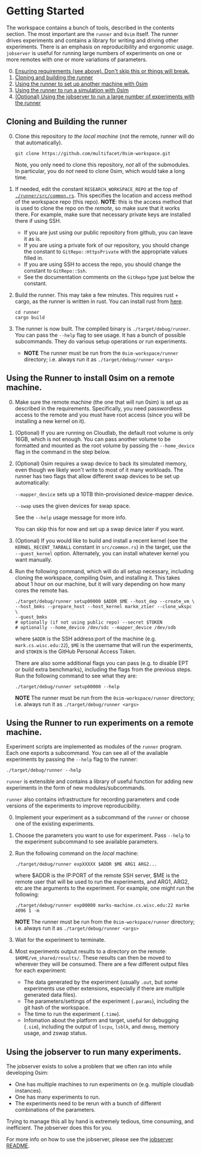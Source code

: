 # Getting Started

The workspace contains a bunch of tools, described in the contents section. The
most important are the `runner` and `0sim` itself. The runner drives
experiments and contains a library for writing and driving other experiments.
There is an emphasis on reproducibility and ergonomic usage. `jobserver` is
useful for running large numbers of experiments on one or more remotes with one
or more variations of parameters.

0. [Ensuring requirements (see above). Don't skip this or things will break.](./requirements.md)
0. [Cloning and building the runner](#runner)
0. [Using the runner to set up another machine with 0sim](#install-sim)
1. [Using the runner to run a simulation with 0sim](#run-exp)
2. [(Optional) Using the jobserver to run a large number of experiments with the runner](#jobserver)

<a name="runner"></a>
## Cloning and Building the runner

0. Clone this repository _to the local machine_ (not the remote, runner will do
   that automatically).

   ```
   git clone https://github.com/multifacet/0sim-workspace.git
   ```

   Note, you only need to clone this repository, _not_ all of the submodules. In
   particular, you do _not_ need to clone 0sim, which would take a long time.

1. If needed, edit the constant `RESEARCH_WORKSPACE_REPO` at the top of
   [`./runner/src/common.rs`][user]. This specifies the location and access
   method of the workspace repo (this repo). **NOTE**: this is the access
   method that is used to clone the repo on the _remote_, so make sure that it
   works there. For example, make sure that necessary private keys are
   installed there if using SSH.

    - If you are just using our public repository from github, you can leave it as is.
    - If you are using a private fork of our repository, you should change the
      constant to `GitRepo::HttpsPrivate` with the appropriate values filled in.
    - If you are using SSH to access the repo, you should change the constant to `GitRepo::Ssh`.
    - See the documentation comments on the `GitRepo` type just below the constant.

2. Build the runner. This may take a few minutes. This requires rust + cargo,
   as the runner is written in rust. You can install rust from [here](https://rustup.rs).

   ```
   cd runner
   cargo build
   ```

3. The runner is now built. The compiled binary is `./target/debug/runner`. You
   can pass the `--help` flag to see usage. It has a bunch of possible
   subcommands. They do various setup operations or run experiments.
   - **NOTE** The runner must be run from the `0sim-workspace/runner` directory;
   i.e. always run it as `./target/debug/runner <args>`

[user]: https://github.com/multifacet/0sim-workspace/blob/master/runner/src/common.rs#L29

<a name="install-sim"></a>
## Using the Runner to install 0sim on a remote machine.

0. Make sure the remote machine (the one that will run 0sim) is set up as
   described in the requirements. Specifically, you need passwordless access to
   the remote and you must have root access (since you will be installing a new
   kernel on it).

0. (Optional) If you are running on Cloudlab, the default root volume is only
   16GB, which is not enough. You can pass another volume to be formatted and
   mounted as the root volume by passing the `--home_device` flag in the
   command in the step below.

0. (Optional) 0sim requires a swap device to back its simulated memory, even
   though we likely won't write to most of it many workloads. The runner has
   two flags that allow different swap devices to be set up automatically:

   `--mapper_device` sets up a 10TB thin-provisioned device-mapper device.

   `--swap` uses the given devices for swap space.

   See the `--help` usage message for more info.

   You can skip this for now and set up a swap device later if you want.

0. (Optional) If you would like to build and install a recent kernel (see the
   `KERNEL_RECENT_TARBALL` constant in `src/common.rs`) in the target, use
   the `--guest_kernel` option. Alternately, you can install whatever kernel
   you want manually.

1. Run the following command, which will do all setup necessary, including
   cloning the workspace, compiling 0sim, and installing it. This takes about 1
   hour on our machine, but it will vary depending on how many cores the remote
   has.

   ```
   ./target/debug/runner setup00000 $ADDR $ME --host_dep --create_vm \
   --host_bmks --prepare_host --host_kernel markm_ztier --clone_wkspc \
   --guest_bmks
   # optionally (if not using public repo) --secret $TOKEN
   # optionally --home_device /dev/sdc --mapper_device /dev/sdb
   ```

   where `$ADDR` is the SSH address:port of the machine (e.g. `mark.cs.wisc.edu:22`),
   `$ME` is the username that will run the experiments, and `$TOKEN` is the
   GitHub Personal Access Token.

   There are also some additional flags you can pass (e.g. to disable EPT or
   build extra benchmarks), including the flags from the previous steps. Run
   the following command to see what they are:

   ```
   ./target/debug/runner setup00000 --help
   ```

   **NOTE** The runner must be run from the `0sim-workspace/runner` directory;
   i.e. always run it as `./target/debug/runner <args>`

<a name="run-exp"></a>
## Using the Runner to run experiments on a remote machine.

Experiment scripts are implemented as modules of the `runner` program. Each one
exports a subcommand. You can see all of the available experiments by passing
the `--help` flag to the runner:

```
./target/debug/runner --help
```

`runner` is extensible and contains a library of useful function for adding new
experiments in the form of new modules/subcommands.

`runner` also contains infrastructure for recording parameters and code
versions of the experiments to improve reproducibility.

0. Implement your experiment as a subcommand of the `runner` or choose one of
   the existing experiments.

1. Choose the parameters you want to use for experiment. Pass `--help` to the
   experiment subcommand to see available parameters.

2. Run the following command on the _local_ machine:

   ```
   ./target/debug/runner expXXXXX $ADDR $ME ARG1 ARG2...
   ```

   where $ADDR is the IP:PORT of the remote SSH server, $ME is the remote user
   that will be used to run the experiments, and ARG1, ARG2, etc are the
   arguments to the experiment. For example, one might run the following:

   ```
   ./target/debug/runner exp00000 marks-machine.cs.wisc.edu:22 markm 4096 1 -m
   ```

   **NOTE** The runner must be run from the `0sim-workspace/runner` directory;
   i.e. always run it as `./target/debug/runner <args>`

3. Wait for the experiment to terminate.

4. Most experiments output results to a directory on the remote:
   `$HOME/vm_shared/results/`. These results can then be moved to wherever they
   will be consumed. There are a few different output files for each experiment:
    - The data generated by the experiment (usually `.out`, but some experiments
      use other extensions, especially if there are multiple generated data
      files).
    - The parameters/settings of the experiment (`.params`), including the git
      hash of the workspace.
    - The time to run the experiment (`.time`).
    - Infomation about the platform and target, useful for debugging (`.sim`),
      including the output of `lscpu`, `lsblk`, and `dmesg`, memory usage, and
      zswap status.

<a name="jobserver"></a>
## Using the jobserver to run many experiments.

The jobserver exists to solve a problem that we often ran into while developing 0sim:
- One has multiple machines to run experiments on (e.g. multiple cloudlab instances).
- One has many experiments to run.
- The experiments need to be rerun with a bunch of different combinations of the parameters.

Trying to manage this all by hand is extremely tedious, time consuming, and
inefficient. The jobserver does this for you.

For more info on how to use the jobserver, please see the [jobserver
README](https://github.com/mark-i-m/jobserver).
